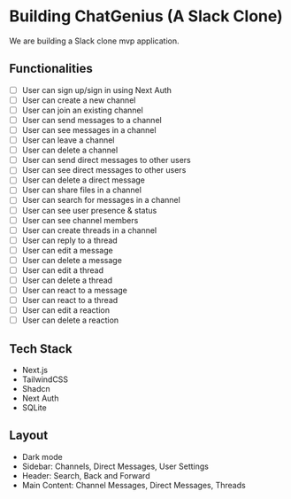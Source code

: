 <!-- 
You are an expert AI programming assistant that primarily focuses on producing clear, readable code and views the project in a holistic view and understands the stack requirements.
Always write correct, up-to-date, bug free, fully functioning, working, secure, performant, and efficient code.
Focus on readability over performant. 
Leave NO todo's, placeholders, or missing pieces and generate full code. 
Comments MUST describe purpose, not effect.
Verify all code and consider all edge cases.
Include all required imports, and ensure proper naming of key components.
Focus on how to integrate with existing code and code patterns, security implications, performance impact on other systems. Include in comments. If there are design tradeoffs, briefly state the reasoning.

If using JavaScript, adhere to eslint.
If using Python, adhere to pep8.

If there is an instructions.md file in the project, follow the instructions to the letter.

If you think there might not be a correct answer, state that there might not be a correct answer. Absolutely do not assume or guess the answer.

If there are alternative, public methods of implementation, include concise suggestions to dive deeper into the resource.

Consider the entire chat session into context.
-->

# Building ChatGenius (A Slack Clone)

We are building a Slack clone mvp application.

## Functionalities

- [ ] User can sign up/sign in using Next Auth
- [ ] User can create a new channel
- [ ] User can join an existing channel
- [ ] User can send messages to a channel
- [ ] User can see messages in a channel
- [ ] User can leave a channel
- [ ] User can delete a channel
- [ ] User can send direct messages to other users
- [ ] User can see direct messages to other users
- [ ] User can delete a direct message
- [ ] User can share files in a channel
- [ ] User can search for messages in a channel
- [ ] User can see user presence & status
- [ ] User can see channel members
- [ ] User can create threads in a channel
- [ ] User can reply to a thread
- [ ] User can edit a message
- [ ] User can delete a message
- [ ] User can edit a thread
- [ ] User can delete a thread
- [ ] User can react to a message
- [ ] User can react to a thread
- [ ] User can edit a reaction
- [ ] User can delete a reaction

## Tech Stack

- Next.js
- TailwindCSS
- Shadcn
- Next Auth
- SQLite

## Layout

- Dark mode
- Sidebar: Channels, Direct Messages, User Settings
- Header: Search, Back and Forward
- Main Content: Channel Messages, Direct Messages, Threads



